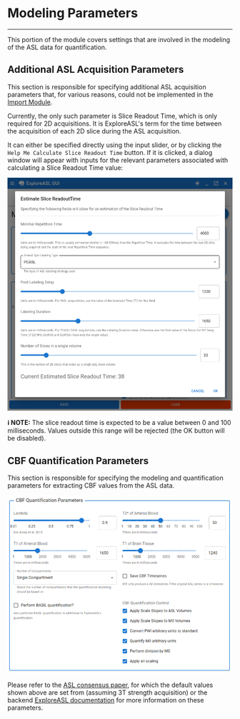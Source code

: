 # Modeling Parameters

---

This portion of the module covers settings that are involved in the modeling of the ASL data for quantification.

## Additional ASL Acquisition Parameters

This section is responsible for specifying additional ASL acquisition parameters that, for various reasons, could not be implemented in the [Import Module](../1_Import/3_Defining_Contexts.md#additional-asl-information).

Currently, the only such parameter is Slice Readout Time, which is only required for 2D acquisitions. It is ExploreASL's term for the time between the acquisition of each 2D slice during the ASL acquisition.

It can either be specified directly using the input slider, or by clicking the `Help Me Calculate Slice Readout Time` button. If it is clicked, a dialog window will appear with inputs for the relevant parameters associated with calculating a Slice Readout Time value:

![DataPar_SeqPars_EstimateSRTDialog](../../assets/img/Tutorial/DataPar/2_SeqPars/DataPar_SeqPars_EstimateSRTDialog.png)

**:information_source: NOTE:** The slice readout time is expected to be a value between 0 and 100 milliseconds. Values outside this range will be rejected (the OK button will be disabled).

## CBF Quantification Parameters

This section is responsible for specifying the modeling and quantification parameters for extracting CBF values from the ASL data.

![DataPar_SeqPars_CBFQuantPars](../../assets/img/Tutorial/DataPar/2_SeqPars/DataPar_SeqPars_CBFQuantPars.png)

Please refer to the [ASL consensus paper](https://pubmed.ncbi.nlm.nih.gov/24715426/), for which the default values shown above are set from (assuming 3T strength acquisition) or the backend [ExploreASL documentation](https://exploreasl.github.io/Documentation/1.10.0beta/ProcessingParameters/#quantification-parameters) for more information on these parameters.
